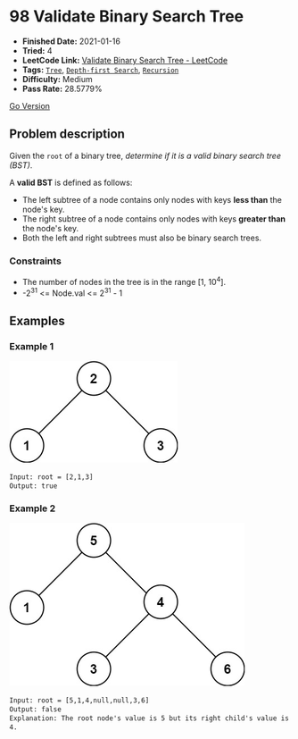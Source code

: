 # 98 Validate Binary Search Tree

- **Finished Date:** 2021-01-16
- **Tried:** 4
- **LeetCode Link:** [Validate Binary Search Tree - LeetCode](https://leetcode.com/problems/validate-binary-search-tree/)
- **Tags:** [`Tree`](https://leetcode.com/tag/tree/), [`Depth-first Search`](https://leetcode.com/tag/depth-first-search/), [`Recursion`](https://leetcode.com/tag/recursion/)
- **Difficulty:** Medium
- **Pass Rate:** 28.5779%

[Go Version](../Go/98_Validate_Binary_Search_Tree/main.go)

## Problem description

Given the `root` of a binary tree, *determine if it is a valid binary search tree (BST)*.

A **valid BST** is defined as follows:

- The left subtree of a node contains only nodes with keys **less than** the node's key.
- The right subtree of a node contains only nodes with keys **greater than** the node's key.
- Both the left and right subtrees must also be binary search trees.

### Constraints

- The number of nodes in the tree is in the range [1, 10<sup>4</sup>].
- -2<sup>31</sup> <= Node.val <= 2<sup>31</sup> - 1

## Examples

### Example 1

![](./assets/98.Validate_Binary_Search_Tree_1.jpg)

```
Input: root = [2,1,3]
Output: true
```

### Example 2

![](./assets/98.Validate_Binary_Search_Tree_2.jpg)

```
Input: root = [5,1,4,null,null,3,6]
Output: false
Explanation: The root node's value is 5 but its right child's value is 4.
```
